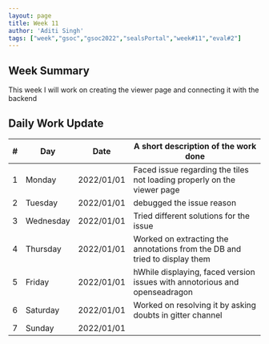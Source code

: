 ```yaml
---
layout: page
title: Week 11
author: 'Aditi Singh'
tags: ["week","gsoc","gsoc2022","sealsPortal","week#11","eval#2"]
---
```


## Week Summary
This week I will work on creating the viewer page and connecting it with the backend

## Daily Work Update

|\#|Day|Date|A short description of the work done|  
|---	|---	|---	|---	|  
|1   	| Monday 	|   2022/01/01	| Faced issue regarding the tiles not loading properly on the viewer page |  
|2   	| Tuesday  	|   2022/01/01	| debugged the issue reason	|  
|3   	| Wednesday |  2022/01/01 	| Tried different solutions for the issue |  
|4   	| Thursday  |   2022/01/01	| Worked on extracting the annotations from the DB and tried to display them|  
|5   	| Friday  	|   2022/01/01	| hWhile displaying, faced version issues with annotorious and openseadragon |  
|6   	| Saturday  |  2022/01/01	| Worked on resolving it by asking doubts in gitter channel  |  
|7   	| Sunday  	|   2022/01/01	|  |  

